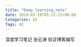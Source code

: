 ```yaml
---
title: "Deep_learning_note"
date: 2019-03-10T05:22:22+08:00
Categories: AI
Tags: AI
---
```


深度学习笔记
张云涛
验证博客编写

